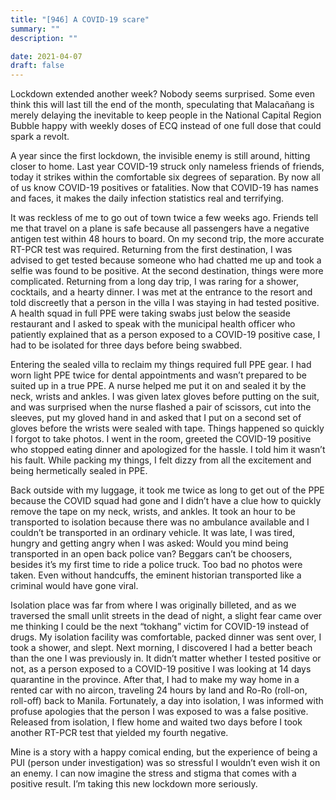 ```yaml
---
title: "[946] A COVID-19 scare"
summary: ""
description: ""

date: 2021-04-07
draft: false
---
```


Lockdown extended another week? Nobody seems surprised. Some even think this will last till the end of the month, speculating that Malacañang is merely delaying the inevitable to keep people in the National Capital Region Bubble happy with weekly doses of ECQ instead of one full dose that could spark a revolt.

A year since the first lockdown, the invisible enemy is still around, hitting closer to home. Last year COVID-19 struck only nameless friends of friends, today it strikes within the comfortable six degrees of separation. By now all of us know COVID-19 positives or fatalities. Now that COVID-19 has names and faces, it makes the daily infection statistics real and terrifying.

It was reckless of me to go out of town twice a few weeks ago. Friends tell me that travel on a plane is safe because all passengers have a negative antigen test within 48 hours to board. On my second trip, the more accurate RT-PCR test was required. Returning from the first destination, I was advised to get tested because someone who had chatted me up and took a selfie was found to be positive. At the second destination, things were more complicated. Returning from a long day trip, I was raring for a shower, cocktails, and a hearty dinner. I was met at the entrance to the resort and told discreetly that a person in the villa I was staying in had tested positive. A health squad in full PPE were taking swabs just below the seaside restaurant and I asked to speak with the municipal health officer who patiently explained that as a person exposed to a COVID-19 positive case, I had to be isolated for three days before being swabbed.

Entering the sealed villa to reclaim my things required full PPE gear. I had worn light PPE twice for dental appointments and wasn’t prepared to be suited up in a true PPE. A nurse helped me put it on and sealed it by the neck, wrists and ankles. I was given latex gloves before putting on the suit, and was surprised when the nurse flashed a pair of scissors, cut into the sleeves, put my gloved hand in and asked that I put on a second set of gloves before the wrists were sealed with tape. Things happened so quickly I forgot to take photos. I went in the room, greeted the COVID-19 positive who stopped eating dinner and apologized for the hassle. I told him it wasn’t his fault. While packing my things, I felt dizzy from all the excitement and being hermetically sealed in PPE.

Back outside with my luggage, it took me twice as long to get out of the PPE because the COVID squad had gone and I didn’t have a clue how to quickly remove the tape on my neck, wrists, and ankles. It took an hour to be transported to isolation because there was no ambulance available and I couldn’t be transported in an ordinary vehicle. It was late, I was tired, hungry and getting angry when I was asked: Would you mind being transported in an open back police van? Beggars can’t be choosers, besides it’s my first time to ride a police truck. Too bad no photos were taken. Even without handcuffs, the eminent historian transported like a criminal would have gone viral.

Isolation place was far from where I was originally billeted, and as we traversed the small unlit streets in the dead of night, a slight fear came over me thinking I could be the next “tokhang” victim for COVID-19 instead of drugs. My isolation facility was comfortable, packed dinner was sent over, I took a shower, and slept. Next morning, I discovered I had a better beach than the one I was previously in. It didn’t matter whether I tested positive or not, as a person exposed to a COVID-19 positive I was looking at 14 days quarantine in the province. After that, I had to make my way home in a rented car with no aircon, traveling 24 hours by land and Ro-Ro (roll-on, roll-off) back to Manila. Fortunately, a day into isolation, I was informed with profuse apologies that the person I was exposed to was a false positive. Released from isolation, I flew home and waited two days before I took another RT-PCR test that yielded my fourth negative.

Mine is a story with a happy comical ending, but the experience of being a PUI (person under investigation) was so stressful I wouldn’t even wish it on an enemy. I can now imagine the stress and stigma that comes with a positive result. I’m taking this new lockdown more seriously.
